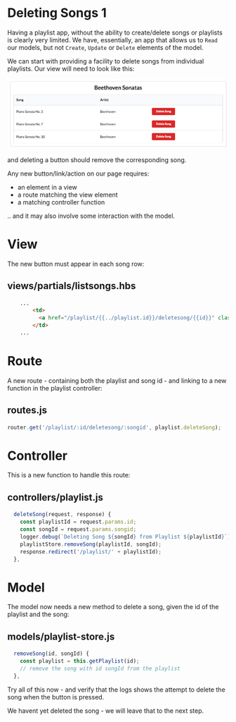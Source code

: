 # Deleting Songs 1

Having a playlist app, without the ability to create/delete songs or playlists is clearly very limited. We have, essentially, an app that allows us to `Read` our models, but not `Create`, `Update` or `Delete` elements of the model.

We can start with providing a facility to delete songs from individual playlists. Our view will need to look like this:

![](img/03.png)

and deleting a button should remove the corresponding song.

Any new button/link/action on our page requires:

- an element in a view
- a route matching the view element
- a matching controller function

.. and it may also involve some interaction with the model.

# View

The new button must appear in each song row:

## views/partials/listsongs.hbs

~~~html
    ...
        <td>
          <a href="/playlist/{{../playlist.id}}/deletesong/{{id}}" class="ui tiny red button">Delete Song</a>
        </td>
    ...
~~~


# Route

A new route - containing both the playlist and song id - and linking to a new function in the playlist controller:

## routes.js

~~~js
router.get('/playlist/:id/deletesong/:songid', playlist.deleteSong);
~~~

# Controller

This is a new function to handle this route:

## controllers/playlist.js

~~~js
  deleteSong(request, response) {
    const playlistId = request.params.id;
    const songId = request.params.songid;
    logger.debug(`Deleting Song ${songId} from Playlist ${playlistId}`);
    playlistStore.removeSong(playlistId, songId);
    response.redirect('/playlist/' + playlistId);
  },
~~~

# Model

The model now needs a new method to delete a song, given the id of the playlist and the song:

## models/playlist-store.js

~~~js
  removeSong(id, songId) {
    const playlist = this.getPlaylist(id);
    // remove the song with id songId from the playlist
  },
~~~

Try all of this now - and verify that the logs shows the attempt to delete the song when the button is pressed.

We havent yet deleted the song - we will leave that to the next step.